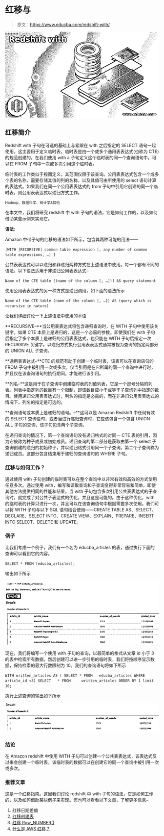 # 红移与

> 原文：<https://www.educba.com/redshift-with/>

![Redshift with](img/8e2d0c473d683331f6e03d7a73149f5d.png)



## 红移简介

Redshift with 子句在可选的基础上与紧跟在 with 之后指定的 SELECT 语句一起使用。这主要用于定义临时表，临时表是由一个或多个通用表表达式(也称为 CTE)的规范创建的。在我们使用 with a 子句定义这个临时表的同一个查询语句中，可以在 FROM 子句中一次或多次引用这个临时表。

临时表的工作类似于视图定义，其范围仅限于该查询。公用表表达式包含一个或多个表的名称、需要存储其值的列的名称，以及其值可由所使用的 select 语句计算的表达式。如果我们在同一个公用表表达式的 from 子句中引用它创建的同一个临时表，则公用表表达式以递归方式工作。

<small>Hadoop、数据科学、统计学&其他</small>

在本文中，我们将研究 redshift 中 with 子句的语法，它是如何工作的，以及如何借助某些示例来实现它。

**语法:**

Amazon 中带子句的红移的语法如下所示，包含其两种可能的用法——

`[WITH [RECURSIVE] common table expression [, any number of common table expressions, …] ]`

公共表表达式可以以递归和非递归两种方式在上述语法中使用。每一个都有不同的语法。以下语法适用于非递归公用表表达式–

`Name of the CTE table [(name of the column [, …])] AS query statement`

使用公用表表达式的另一种方式是递归调用，如下面的语法所示

`Name of the CTE table (name of the column [, …]) AS (query which is recursive in nature)`

让我们详细讨论一下上述语法中使用的术语

**RECURSIVE–**当公用表表达式将包含递归查询时，在 WITH 子句中使用该关键字。如果 CTE 本质上是递归的，这是一个必需的参数。即使我们在 with 子句后指定了多个本质上是递归的公用表表达式，也只能在 WITH 子句后指定一次 RECURSIVE 关键字。以递归方式执行公用表表达式通常被视为查询的指定两部分的 UNION ALL 子查询。

**通用表表达式–**CTE 的规范有助于创建一个临时表，该表可以在查询语句的 FROM 子句中被引用一次或多次。仅当引用是在它所属的同一个查询中进行时，并且仅在该查询语句的执行期间，才能进行该引用。

**列名–**这是用于在子查询中创建临时表的列值列表，它是一个逗号分隔的列表。列表中指定列的数目有一个限制，即该数目应小于或等于子查询列中指定的数目。使用递归公用表表达式时，列名的指定是必需的，而在非递归公用表表达式的情况下，列名的指定是可选的。

**查询语句或本质上是递归的语句。–**这可以是 Amazon Redshift 中任何有效的 SELECT 查询语句，或者当进行递归查询时，它应该包含一个包含 UNION ALL 子句的查询，该子句包含两个子查询。

在递归查询的情况下，第一个查询语句没有递归格式的对同一 CTE 表的引用，因为它被称为种子成员或初始成员。递归查询的第二部分是获取由第一个 select 子查询创建的递归的初始种子，并以递归格式引用同一个子查询。第二个子查询称为递归成员。这部分包含结束用于递归的查询语句的 WHERE 子句。

### 红移与如何工作？

通过使用 with 子句创建的临时表可以在整个查询中以非常有效和高效的方式使用任意多次。通过使用 with，编写和读取查询和子查询变得非常容易和简单，即使其他方法提供相同的性能和结果。当 with 子句包含多次引用公共表表达式的子查询时，就完成了对公共子表达式的优化，并且这是可能的。由于这种优化，with 的临时表的计算只进行一次，并且可以在该查询语句中根据需要多次使用。我们可以将 WITH 子句与以下 SQL 语句结合使用——CREATE TABLE AS、SELECT、DECLARE、SELECT INTO、CREATE VIEW、EXPLAIN、PREPARE、INSERT INTO SELECT、DELETE 和 UPDATE。

### 例子

让我们考虑一个例子，我们有一个名为 educba_articles 的表，通过执行下面的查询可以看到它的内容。

`SELECT * FROM [educba_articles];`

输出如下所示

![Redshift with output 1](img/e2e14647e1d950eed8733af29c4166b6.png)



现在，我们将编写一个使用 with 子句的查询，以最简单的格式从文章 id 小于 3 的表中检索所有数据，然后创建可以进一步引用的临时表，我们将按顺序显示数据，保持检索的最大行数限制为 10。我们的查询语句将如下所示

`WITH written_articles AS
(
SELECT *
FROM   educba_articles
WHERE  article_id <3)
SELECT   *
FROM     written_articles
ORDER BY 1 limit 10;`

执行上述查询的输出如下所示

![Redshift with output 2](img/2b17a1fd82c8294dd52351dc92889ef8.png)



### 结论

在 Amazon redshift 中使用 WITH 子句可以创建一个公共表表达式，该表达式反过来会创建一个临时表，该临时表的数据可以在创建它的同一个查询中被引用一次或多次。

### 推荐文章

这是一个红移指南。这里我们讨论 redshift 中 with 子句的语法，它是如何工作的，以及如何借助某些例子来实现。您也可以看看以下文章，了解更多信息–

1.  红移日期差值
2.  [红移创建表](https://www.educba.com/redshift-create-table/)
3.  [红移 Row_NUMBER()](https://www.educba.com/redshift-row_number/)
4.  [什么是 AWS 红移？](https://www.educba.com/what-is-aws-redshift/)





